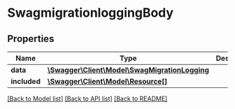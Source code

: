 # SwagmigrationloggingBody

## Properties
Name | Type | Description | Notes
------------ | ------------- | ------------- | -------------
**data** | [**\Swagger\Client\Model\SwagMigrationLogging**](SwagMigrationLogging.md) |  | [optional] 
**included** | [**\Swagger\Client\Model\Resource[]**](Resource.md) |  | [optional] 

[[Back to Model list]](../../README.md#documentation-for-models) [[Back to API list]](../../README.md#documentation-for-api-endpoints) [[Back to README]](../../README.md)

